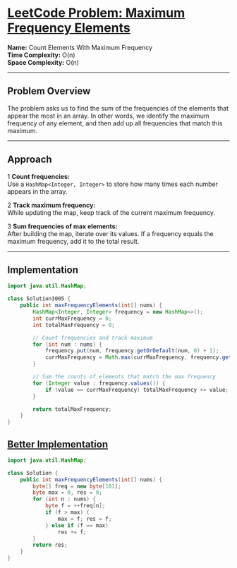 # [LeetCode Problem: Maximum Frequency Elements](https://leetcode.com/problems/count-elements-with-maximum-frequency/description/)

**Name:** Count Elements With Maximum Frequency  
**Time Complexity:** O(n)  
**Space Complexity:** O(n)  

---

## Problem Overview

The problem asks us to find the sum of the frequencies of the elements that appear the most in an array. In other words, we identify the maximum frequency of any element, and then add up all frequencies that match this maximum.

---

## Approach

1 **Count frequencies:**  
Use a `HashMap<Integer, Integer>` to store how many times each number appears in the array.

2 **Track maximum frequency:**  
   While updating the map, keep track of the current maximum frequency.

3 **Sum frequencies of max elements:**  
   After building the map, iterate over its values. If a frequency equals the maximum frequency, add it to the total result.

---

## Implementation

```java
import java.util.HashMap;

class Solution3005 {
    public int maxFrequencyElements(int[] nums) {
        HashMap<Integer, Integer> frequency = new HashMap<>();
        int currMaxFrequency = 0;
        int totalMaxFrequency = 0;

        // Count frequencies and track maximum
        for (int num : nums) {
            frequency.put(num, frequency.getOrDefault(num, 0) + 1);
            currMaxFrequency = Math.max(currMaxFrequency, frequency.get(num));
        }

        // Sum the counts of elements that match the max frequency
        for (Integer value : frequency.values()) {
            if (value == currMaxFrequency) totalMaxFrequency += value;
        }

        return totalMaxFrequency;
    }
}
```

## [Better Implementation](https://leetcode.com/problems/count-elements-with-maximum-frequency/solutions/7212121/count-elements-with-maximum-frequency-array-single-pass-8-bit-beats-100/?envType=daily-question&envId=2025-09-22)

```java
import java.util.HashMap;

class Solution {
    public int maxFrequencyElements(int[] nums) {
        byte[] freq = new byte[101];
        byte max = 0, res = 0;
        for (int n : nums) {
            byte f = ++freq[n];
            if (f > max) {
                max = f; res = f;
            } else if (f == max) 
                res += f;
        }
        return res;
    }
}
```